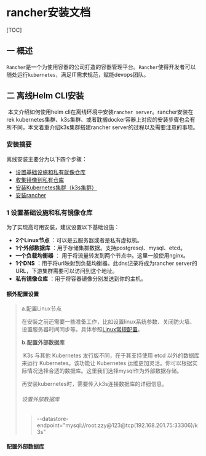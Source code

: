 # rancher安装文档

[TOC]

## 一 概述

​	`Rancher`是一个为使用容器的公司打造的容器管理平台。`Rancher`使得开发者可以随处运行`kubernetes`，满足IT需求规范，赋能devops团队。

## 二 离线Helm CLI安装

​	本文介绍如何使用helm cli在离线环境中安装`rancher server`。rancher安装在rek kubernetes集群、k3s集群、或者耽搁docker容器上对应的安装步骤也会有所不同，本文着重介绍k3s集群搭建rancher server的过程以及需要注意的事项。

### 安装摘要

离线安装主要分为以下四个步骤：

+ [设置基础设施和私有就像仓库](#1-设置基础设施和私有镜像仓库)
+ [收集镜像到私有仓库](#2-收集镜像到私有仓库)
+ [安装Kubernetes集群（k3s集群）](#3-安装Kubernetes集群（k3s集群）)
+ [安装rancher](#4-安装rancher)

### 1 设置基础设施和私有镜像仓库

为了实现高可用安装，建议设置以下基础设施：

+ **2个Linux节点** ：可以是云服务器或者是私有虚拟机。
+ **1个外部数据库** ：用于存储集群数据。支持postgresql、mysql、etcd。
+ **一个负载均衡器** ： 用于将流量转发到两个节点中。这里一般使用nginx。
+ **1个DNS** ：用于将url映射到负载均衡器。此dns记录将成为rancher server的URL，下游集群需要可以访问到这个地址。
+ **私有镜像仓库** ：用于将容器镜像分别发送到你的主机。

#### 额外配置设置

> a.配置Linux节点
>
> ​	在安裝之前还需要一些准备工作，比如设置linux系统参数、关闭防火墙、设置服务器时间同步等。具体参照[Linux常规配置]()。
>
> **b.配置外部数据库**
>
> ​	K3s 与其他 Kubernetes 发行版不同，在于其支持使用 etcd 以外的数据库来运行 Kubernetes。该功能让 Kubernetes 运维更加灵活。你可以根据实际情况选择合适的数据库。这里我们选择mysql作为外部数据存储。
>
> 再安装kubernetes时，需要传入k3s连接数据库的详细信息。
>
> ###### 设置外部数据库
>
> > --datastore-endpoint="mysql://root:zzy@123@tcp(192.168.201.75:33306)/k3s"

#### 配置外部数据库

> 





